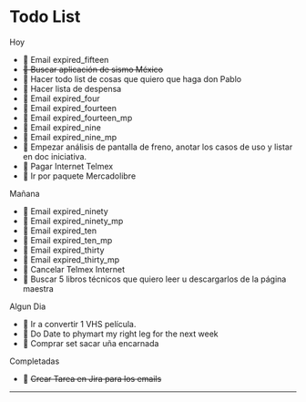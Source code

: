 # Todo List

Hoy

* 🔴 Email expired_fifteen
* ~~🔴 Buscar aplicación de sismo México~~
* 🔴 Hacer todo list de cosas que quiero que haga don Pablo
* 🔴 Hacer lista de despensa
* 🔴 Email expired_four
* 🔴 Email expired_fourteen
* 🔴 Email expired_fourteen_mp
* 🔴 Email expired_nine
* 🔴 Email expired_nine_mp
* 🔴 Empezar análisis de pantalla de freno, anotar los casos de uso y listar en doc iniciativa.
* 🔴 Pagar Internet Telmex
* 🔴 Ir por paquete Mercadolibre

Mañana

* 🔴 Email expired_ninety
* 🔴 Email expired_ninety_mp
* 🔴 Email expired_ten
* 🔴 Email expired_ten_mp
* 🔴 Email expired_thirty
* 🔴 Email expired_thirty_mp
* 🔴 Cancelar Telmex Internet
* 🔵 Buscar 5 libros técnicos que quiero leer u descargarlos de la página maestra

Algun Dia

* 🔵 Ir a convertir 1 VHS película.
* 🔵 Do Date to phymart my right leg for the next week
* 🔵 Comprar set sacar uña encarnada

Completadas

* 🔴 ~~Crear Tarea en Jira para los emails~~

---
